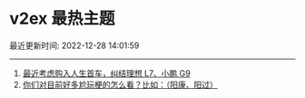 # v2ex 最热主题

最近更新时间: 2022-12-28 14:01:59

--- 
1. [最近考虑购入人生首车，纠结理想 L7、小鹏 G9](https://www.v2ex.com/t/905068) 
2. [你们对目前好多尬玩梗的怎么看？比如：（阳康、阳过）](https://www.v2ex.com/t/905086) 
